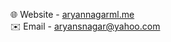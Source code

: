🌐 Website - [aryannagarml.me](https://aryannagarml.me/)  
✉️ Email - [aryansnagar@yahoo.com](mailto:aryansnagar@yahoo.com)
